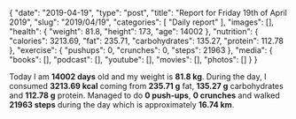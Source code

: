 {
    "date": "2019-04-19",
    "type": "post",
    "title": "Report for Friday 19th of April 2019",
    "slug": "2019\/04\/19",
    "categories": [
        "Daily report"
    ],
    "images": [],
    "health": {
        "weight": 81.8,
        "height": 173,
        "age": 14002
    },
    "nutrition": {
        "calories": 3213.69,
        "fat": 235.71,
        "carbohydrates": 135.27,
        "protein": 112.78
    },
    "exercise": {
        "pushups": 0,
        "crunches": 0,
        "steps": 21963
    },
    "media": {
        "books": [],
        "podcast": [],
        "youtube": [],
        "movies": [],
        "photos": []
    }
}

Today I am <strong>14002 days</strong> old and my weight is <strong>81.8 kg</strong>. During the day, I consumed <strong>3213.69 kcal</strong> coming from <strong>235.71 g</strong> fat, <strong>135.27 g</strong> carbohydrates and <strong>112.78 g</strong> protein. Managed to do <strong>0 push-ups</strong>, <strong>0 crunches</strong> and walked <strong>21963 steps</strong> during the day which is approximately <strong>16.74 km</strong>.